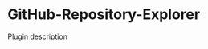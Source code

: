 # GitHub-Repository-Explorer

<!-- Plugin description -->
Plugin description
<!-- Plugin description end -->
